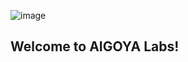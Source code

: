 ![image](https://github.com/user-attachments/assets/0b9c7e69-9a51-4051-9079-8b3b94c1d523)

## Welcome to AIGOYA Labs!
